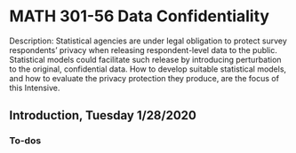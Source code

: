 # MATH 301-56 Data Confidentiality

Description: Statistical agencies are under legal obligation to protect survey respondents’ privacy when releasing respondent-level data to the public. Statistical models could facilitate such release by introducing perturbation to the original, confidential data. How to develop suitable statistical models, and how to evaluate the privacy protection they produce, are the focus of this Intensive.

## Introduction, Tuesday 1/28/2020

### To-dos
